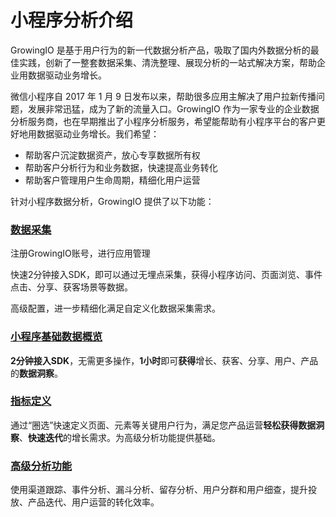 # 小程序分析介绍

GrowingIO 是基于用户行为的新一代数据分析产品，吸取了国内外数据分析的最佳实践，创新了一整套数据采集、清洗整理、展现分析的一站式解决方案，帮助企业用数据驱动业务增长。

微信小程序自 2017  年 1 月 9 日发布以来，帮助很多应用主解决了用户拉新传播问题，发展非常迅猛，成为了新的流量入口。GrowingIO 作为一家专业的企业数据分析服务商，也在早期推出了小程序分析服务，希望能帮助有小程序平台的客户更好地用数据驱动业务增长。我们希望：

* 帮助客户沉淀数据资产，放心专享数据所有权
* 帮助客户分析行为和业务数据，快速提高业务转化
* 帮助客户管理用户生命周期，精细化用户运营

针对小程序数据分析，GrowingIO 提供了以下功能：

### [数据采集](tag-management/)

注册GrowingIO账号，进行应用管理

快速2分钟接入SDK，即可以通过无埋点采集，获得小程序访问、页面浏览、事件点击、分享、获客场景等数据。

高级配置，进一步精细化满足自定义化数据采集需求。

### [小程序基础数据概览](dashboard-overview/)

**2分钟接入SDK**，无需更多操作，**1小时**即可**获得**增长、获客、分享、用户、产品的**数据洞察**。

### [指标定义](metric-definition/)

通过“圈选”快速定义页面、元素等关键用户行为，满足您产品运营**轻松获得数据洞察**、**快速迭代**的增长需求。为高级分析功能提供基础。

### [高级分析功能](data-analytics/)

使用渠道跟踪、事件分析、漏斗分析、留存分析、用户分群和用户细查，提升投放、产品迭代、用户运营的转化效率。




